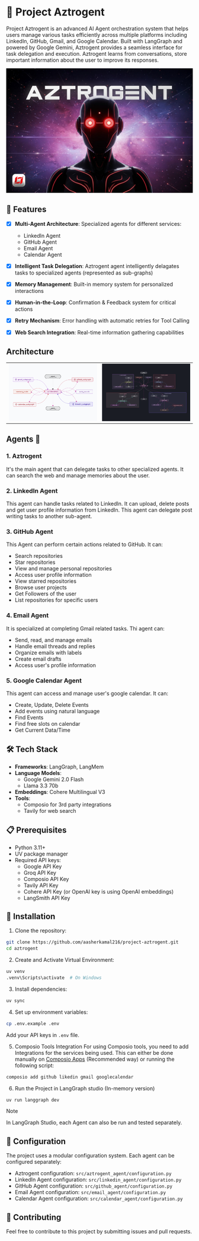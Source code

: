# 🤖 Project Aztrogent

Project Aztrogent is an advanced AI Agent orchestration system that helps users manage various tasks efficiently across multiple platforms including LinkedIn, GitHub, Gmail, and Google Calendar. Built with LangGraph and powered by Google Gemini, Aztrogent provides a seamless interface for task delegation and execution. Aztrogent learns from conversations, store important information about the user to improve its responses.

<p align="center">
  <img src="static/Aztrogent_Pic.jpg" width=600>
</p>

## 🚀 Features

- [x] **Multi-Agent Architecture**: Specialized agents for different services:
  - LinkedIn Agent
  - GitHub Agent
  - Email Agent
  - Calendar Agent

- [x] **Intelligent Task Delegation**: Aztrogent agent intelligently delagates tasks to specialized agents (represented as sub-graphs)
- [x] **Memory Management**: Built-in memory system for personalized interactions
- [x] **Human-in-the-Loop**: Confirmation & Feedback system for critical actions 
- [x] **Retry Mechanism**: Error handling with automatic retries for Tool Calling
- [x] **Web Search Integration**: Real-time information gathering capabilities

## Architecture

<table>
  <tr>
    <td><img src="static/Aztrogent_Graph_Light_Collapsed.png" alt="Graph (Collapsed)" title="Graph (Collapsed)"></td>
    <td><img src="static/Aztrogent_Graph_Dark.png" alt="Graph (Expanded)" title="Graph (Expanded)"></td>
  </tr>
</table>

## Agents 🤖

### **1. Aztrogent** 
It's the main agent that can delegate tasks to other specialized agents. It can search the web and manage memories about the user.

### **2. LinkedIn Agent** 
This agent can handle tasks related to LinkedIn. It can upload, delete posts and get user profile information from LinkedIn. This agent can delegate post writing tasks to another sub-agent.

### **3. GitHub Agent** 
This Agent can perform certain actions related to GitHub. It can:
- Search repositories
- Star repositories
- View and manage personal repositories
- Access user profile information
- View starred repositories
- Browse user projects
- Get Followers of the user
- List repositories for specific users

### **4. Email Agent** 
It is specialized at completing Gmail related tasks. Thi agent can:
- Send, read, and manage emails
- Handle email threads and replies
- Organize emails with labels
- Create email drafts
- Access user's profile information

### **5. Google Calendar Agent** 
This agent can access and manage user's google calendar. It can:
- Create, Update, Delete Events
- Add events using natural language
- Find Events
- Find free slots on calendar
- Get Current Data/Time

## 🛠️ Tech Stack

- **Frameworks**: LangGraph, LangMem
- **Language Models**: 
  - Google Gemini 2.0 Flash
  - Llama 3.3 70b
- **Embeddings**: Cohere Multilingual V3
- **Tools**: 
  - Composio for 3rd party integrations
  - Tavily for web search

## 📋 Prerequisites

- Python 3.11+
- UV package manager
- Required API keys:
  - Google API Key
  - Groq API Key
  - Composio API Key
  - Tavily API Key
  - Cohere API Key (or OpenAI key is using OpenAI embeddings)
  - LangSmith API Key

## 🚀 Installation

1. Clone the repository:
```bash
git clone https://github.com/aasherkamal216/project-aztrogent.git
cd aztrogent
```
2. Create and Activate Virtual Environment:
```bash
uv venv
.venv\Scripts\activate  # On Windows
```

3. Install dependencies:
```bash
uv sync
```

4. Set up environment variables:
```bash
cp .env.example .env
```
Add your API keys in `.env` file. 

5. Composio Tools Integration
For using Composio tools, you need to add Integrations for the services being used. This can either be done manually on [Composio Apps](https://app.composio.dev/apps) (Recommended way) or running the following script:
```bash
composio add github likedin gmail googlecalendar
```
6. Run the Project in LangGraph studio (In-memory version)
```bash
uv run langgraph dev
```

> [!NOTE]
> In LangGraph Studio, each Agent can also be run and tested separately.

## 🔧 Configuration

The project uses a modular configuration system. Each agent can be configured separately:

- Aztrogent configuration: `src/aztrogent_agent/configuration.py`
- LinkedIn Agent configuration: `src/linkedin_agent/configuration.py`
- GitHub Agent configuration: `src/github_agent/configuration.py`
- Email Agent configuration: `src/email_agent/configuration.py`
- Calendar Agent configuration: `src/calendar_agent/configuration.py`

## 👥 Contributing

Feel free to contribute to this project by submitting issues and pull requests.
